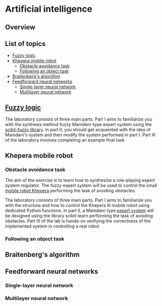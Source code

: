 # Artificial intelligence

## Overview

## List of topics

- [Fuzzy logic](#fuzzy-logic)
- [Khepera mobile robot](#khepera-mobile-robot)
  - [Obstacle avoidance task](#obstacle-avoidence-task)
  - [Following an object task](#following-object-task)
- [Braitenberg's algorithm](#braitenbergs-algorithm)
- [Feedforward neural networks](#feedforward-neural-networks)
  - [Single-layer neural network](#single-layer-neural-network)
  - [Multilayer neural network](#multilayer-neural-network)

## [Fuzzy logic](https://github.com/nnalijm/LaTeX-Portfolio/tree/main/Computer%20engineering/Artificial%20intelligence/sprawozdanie1)

The laboratory consists of three main parts. Part I aims to familiarize you with the synthesis method fuzzy Mamdani-type expert system using the [scikit-fuzzy library](https://pythonhosted.org/scikit-fuzzy/overview.html). In part II, you should get acquainted with the idea of Mamdani's system and then modify the system performed in part I. Part III of the laboratory involves completing an example final task

## Khepera mobile robot

### Obstacle avoidance task

The aim of the exercise is to learn how to synthesize a role-playing expert system regulator. The fuzzy expert system will be used to control the small [mobile robot Khepera](https://en.wikipedia.org/wiki/Khepera_mobile_robot) performing the task of avoiding obstacles.

The laboratory consists of three main parts. Part I aims to familiarize you with the structure and how to control the Khepera III mobile robot using dedicated Python functions. In part II, a Mamdani-type [expert system](https://en.wikipedia.org/wiki/Expert_system) will be designed using the library scikit-learn performing the task of avoiding obstacles. Part III of the lab is hands-on verifying the correctness of the implemented system in controlling a real robot.

### Following an object task

## Braitenberg's algorithm

## Feedforward neural networks

### Single-layer neural network

### Multilayer neural network
